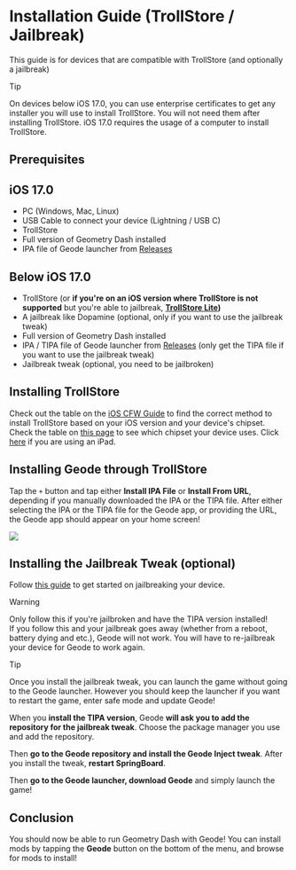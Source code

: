 # Installation Guide (TrollStore / Jailbreak)

This guide is for devices that are compatible with TrollStore (and optionally a jailbreak)

> [!TIP]
> On devices below iOS 17.0, you can use enterprise certificates to get any installer you will use to install TrollStore. You will not need them after installing TrollStore. iOS 17.0 requires the usage of a computer to install TrollStore.

## Prerequisites

## iOS 17.0 
- PC (Windows, Mac, Linux)
- USB Cable to connect your device (Lightning / USB C)
- TrollStore
- Full version of Geometry Dash installed
- IPA file of Geode launcher from [Releases](https://github.com/geode-sdk/ios-launcher/releases/latest)

## Below iOS 17.0
- TrollStore (or **if you're on an iOS version where TrollStore is not supported** but you're able to jailbreak, **[TrollStore Lite](https://havoc.app/package/trollstorelite))**
- A jailbreak like Dopamine (optional, only if you want to use the jailbreak tweak)
- Full version of Geometry Dash installed
- IPA / TIPA file of Geode launcher from [Releases](https://github.com/geode-sdk/ios-launcher/releases/latest) (only get the TIPA file if you want to use the jailbreak tweak)
- Jailbreak tweak (optional, you need to be jailbroken)

## Installing TrollStore
Check out the table on the [iOS CFW Guide](https://ios.cfw.guide/installing-trollstore/) to find the correct method to install TrollStore based on your iOS version and your device's chipset. Check the table on [this page](https://appledb.dev/device-selection/iPhone.html) to see which chipset your device uses. Click [here](https://appledb.dev/device-selection/iPads.html) if you are using an iPad.

## Installing Geode through TrollStore
Tap the `+` button and tap either **Install IPA File** or **Install From URL**, depending if you manually downloaded the IPA or the TIPA file. After either selecting the IPA or the TIPA file for the Geode app, or providing the URL, the Geode app should appear on your home screen!

![](screenshots/install-trollstore.png)

## Installing the Jailbreak Tweak (optional)

Follow [this guide](https://ios.cfw.guide/get-started/) to get started on jailbreaking your device.

> [!WARNING]
> Only follow this if you're jailbroken and have the TIPA version installed!
> \
> If you follow this and your jailbreak goes away (whether from a reboot, battery dying and etc.), Geode will not work. You will have to re-jailbreak your device for Geode to work again.

> [!TIP]
> Once you install the jailbreak tweak, you can launch the game without going to the Geode launcher. However you should keep the launcher if you want to restart the game, enter safe mode and update Geode!

When you **install the TIPA version**, Geode **will ask you to add the repository for the jailbreak tweak**. Choose the package manager you use and add the repository.

Then **go to the Geode repository and install the Geode Inject tweak**. After you install the tweak, **restart SpringBoard**.

Then **go to the Geode launcher, download Geode** and simply launch the game!

## Conclusion
You should now be able to run Geometry Dash with Geode! You can install mods by tapping the **Geode** button on the bottom of the menu, and browse for mods to install!
